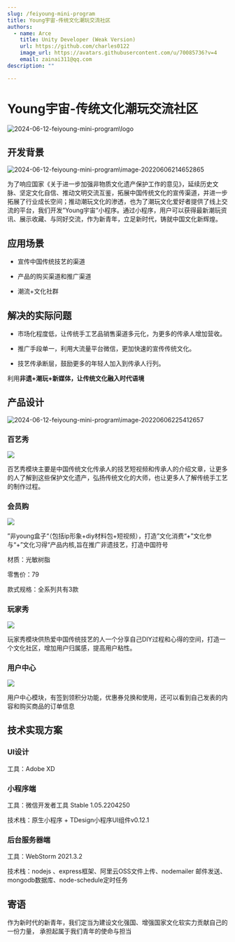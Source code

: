 ```yaml
---
slug: /feiyoung-mini-program
title: Young宇宙-传统文化潮玩交流社区
authors:
  - name: Arce
    title: Unity Developer (Weak Version)
    url: https://github.com/charles0122
    image_url: https://avatars.githubusercontent.com/u/70085736?v=4
    email: zainai311@qq.com
description: ""

---
```


# Young宇宙-传统文化潮玩交流社区

![2024-06-12-feiyoung-mini-program\logo](img\2024-06-12-feiyoung-mini-program\logo.jpg)

## 开发背景

![2024-06-12-feiyoung-mini-program\image-20220606214652865](img\2024-06-12-feiyoung-mini-program\image-20220606214652865.png)

为了响应国家《关于进一步加强非物质文化遗产保护工作的意见》，延续历史文脉、坚定文化自信、推动文明交流互鉴，拓展中国传统文化的宣传渠道，并进一步拓展了行业成长空间；推动潮玩文化的渗透，也为了潮玩文化爱好者提供了线上交流的平台，我们开发”Young宇宙“小程序。通过小程序，用户可以获得最新潮玩资讯、展示收藏、与同好交流，作为新青年，立足新时代，铸就中国文化新辉煌。

## 应用场景

- 宣传中国传统技艺的渠道

- 产品的购买渠道和推广渠道

- 潮流+文化社群


## 解决的实际问题

- 市场化程度低，让传统手工艺品销售渠道多元化，为更多的传承人增加营收。
- 推广手段单一，利用大流量平台微信，更加快速的宣传传统文化。

- 技艺传承断层，鼓励更多的年轻人加入到传承人行列。

利用**非遗+潮玩+新媒体，让传统文化融入时代语境**

## 产品设计

![2024-06-12-feiyoung-mini-program\image-20220606225412657](img\2024-06-12-feiyoung-mini-program\image-20220606225412657.jpg)

### 百艺秀

![](img\2024-06-12-feiyoung-mini-program\image-20220619121426359.jpg)

百艺秀模块主要是中国传统文化传承人的技艺短视频和传承人的介绍文章，让更多的人了解到这些保护文化遗产，弘扬传统文化的大师，也让更多人了解传统手工艺的制作过程。

### 会员购

![](img\2024-06-12-feiyoung-mini-program\image-20220619121604964.jpg)

”非young盒子“（包括ip形象+diy材料包+短视频），打造”文化消费“+”文化参与“+”文化习得“产品内核,旨在推广非遗技艺，打造中国符号

材质：光敏树脂

零售价：79

款式规格：全系列共有3款

### 玩家秀

![](img\2024-06-12-feiyoung-mini-program\image-20220619121812058.jpg)

玩家秀模块供热爱中国传统技艺的人一个分享自己DIY过程和心得的空间，打造一个文化社区，增加用户归属感，提高用户粘性。

### 用户中心

![](img\2024-06-12-feiyoung-mini-program\image-20220619121921549.jpg)

用户中心模块，有签到领积分功能，优惠券兑换和使用，还可以看到自己发表的内容和购买商品的订单信息

## 技术实现方案

### UI设计

工具：Adobe XD

### 小程序端

工具：微信开发者工具 Stable 1.05.2204250

技术栈：原生小程序 + TDesign小程序UI组件v0.12.1

### 后台服务器端

工具：WebStorm 2021.3.2

技术栈：nodejs  、express框架、阿里云OSS文件上传、nodemailer  邮件发送、mongodb数据库、node-schedule定时任务

## 寄语

作为新时代的新青年，我们定当为建设文化强国、增强国家文化软实力贡献自己的一份力量， 承担起属于我们青年的使命与担当
